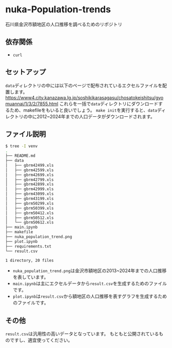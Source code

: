 # nuka-Population-trends
石川県金沢市額地区の人口推移を調べるためのリポジトリ

## 依存関係
- `curl`


## セットアップ
`data`ディレクトリの中には以下のページで配布されているエクセルファイルを配置します。
https://www4.city.kanazawa.lg.jp/soshikikarasagasu/chosatokeishitsu/gyomuannai/1/3/2/7855.html
これらを一括で`data`ディレクトリにダウンロードするため、makefileをもいると良いでしょう。
`make init`を実行すると、`data`ディレクトリの中に2012~2024年までの人口データがダウンロードされます。

## ファイル説明

```bash
$ tree -I venv
.
├── README.md
├── data
│   ├── gbrm42499.xls
│   ├── gbrm42599.xls
│   ├── gbrm42699.xls
│   ├── gbrm42799.xls
│   ├── gbrm42899.xls
│   ├── gbrm42999.xls
│   ├── gbrm43099.xls
│   ├── gbrm43199.xls
│   ├── gbrm50299.xls
│   ├── gbrm50399.xls
│   ├── gbrm50412.xls
│   ├── gbrm50512.xls
│   └── gbrm50612.xls
├── main.ipynb
├── makefile
├── nuka_population_trend.png
├── plot.ipynb
├── requirements.txt
└── result.csv

1 directory, 20 files
```

- `nuka_population_trend.png`は金沢市額地区の2013~2024年までの人口推移を表しています。
- `main.ipynb`は主にエクセルデータから`result.csv`を生成するためのファイルです。
- `plot.ipynb`は`result.csv`から額地区の人口推移を表すグラフを生成するためのファイルです。

## その他
`result.csv`は汎用性の高いデータとなっています。
もともと公開されているものですし、適宜使ってください。